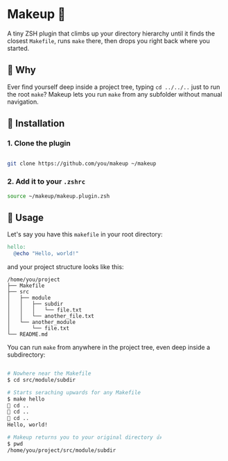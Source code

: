 # Makeup 💄

A tiny ZSH plugin that climbs up your directory hierarchy until it finds the closest `Makefile`, runs `make` there, then drops you right back where you started.

## 💅 Why

Ever find yourself deep inside a project tree, typing `cd ../../..` just to run the root `make`? Makeup lets you run `make` from any subfolder without manual navigation.

## 🔧 Installation

### 1. Clone the plugin

```bash

git clone https://github.com/you/makeup ~/makeup
```

### 2. Add it to your `.zshrc`

```bash
source ~/makeup/makeup.plugin.zsh
```

## 🚀 Usage

Let's say you have this `makefile` in your root directory:

```makefile
hello:
  @echo "Hello, world!"
```

and your project structure looks like this:

```
/home/you/project
├── Makefile
├── src
│   ├── module
│   │   ├── subdir
│   │   │   └── file.txt
│   │   └── another_file.txt
│   └── another_module
│       └── file.txt
└── README.md
```
You can run `make` from anywhere in the project tree, even deep inside a subdirectory:

```bash

# Nowhere near the Makefile
$ cd src/module/subdir

# Starts seraching upwards for any Makefile
$ make hello
🧗 cd ..
🧗 cd ..
🧗 cd ..
Hello, world!

# Makeup returns you to your original directory 👍
$ pwd
/home/you/project/src/module/subdir
```
